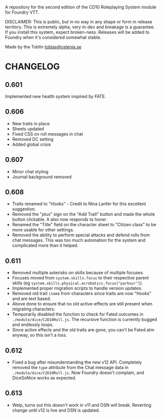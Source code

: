 A repository for the second edition of the CD10 Roleplaying System module for Foundry VTT.

DISCLAIMER:
This is public, but in no way in any shape or form in release territory. This is extremely alpha, very in-dev and breakage is a guarantee. If you install this system, expect broken-ness. Releases will be added to Foundry when it's considered somewhat stable.

Made by the Toblin
tobias@celenia.se

# CHANGELOG 
## 0.601
Implemented new health system inspired by FATE.

## 0.606
- New traits in place
- Sheets updated
- Fixed CSS on roll messages in chat
- Removed DC setting
- Added global crisis

## 0.607
- Minor chat styling
- Journal background removed

## 0.608
- Traits renamed to "Hooks" - Credit to Nina Lanfer for this excellent suggestion.
- Removed the "plus" sign on the "Add Trait" button and made the whole button clickable. It also now responds to hover.
- Renamed the "Title" field on the character sheet to "Citizen class" to be more usable for other settings.
- Removed the ability to perform special attacks and defend rolls from chat messages.  This was too much automation for the system and complicated more than it helped.

## 0.611
- Removed multiple asterisks on skills because of multiple focuses.
- Focuses moved from `system.skills.focus` to their respective parent skills (eg `system.skills.physical.acrobatics.focus["parkour"]`).
- Implemented proper migration scripts to handle version updates.
- Removed old trait `item`s from characters since traits are now "Hooks" and are text based.
- Above done to ensure that no old active-effects are still present when migrating characters.
- Temporarily disabled the function to check for Fated outcomes in `./module/dice/C2D10Roll.js`. The recursive function is currently bugged and endlessly loops.
- Since active effects and the old traits are gone, you can't be Fated atm anyway, so this isn't a loss.

## 0.612
- Fixed a bug after misunderstanding the new v12 API. Completely removed the `type` attribute from the Chat message data in `./module/dice/C2D10Roll.js`. Now Foundry doesn't complain, and DiceSoNice works as expected.

## 0.613
- Welp, turns out this doesn't work in v11 and DSN will break. Reverting change until v12 is live and DSN is updated.